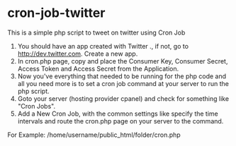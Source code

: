 cron-job-twitter
================

This is a simple php script to tweet on twitter using Cron Job


1. You should have an app created with Twitter ., if not, go to http://dev.twitter.com. Create a new app.
2. In cron.php page, copy and place the Consumer Key, Consumer Secret, Access Token and Access Secret from the Application.
3. Now you've everything that needed to be running for the php code and all you need more is to set a cron job command at your server to run the php script.
4. Goto your server (hosting provider cpanel) and check for something like "Cron Jobs".
5. Add a New Cron Job, with the common settings like specify the time intervals and route the cron.php page on your server to the command.

  For Example: /home/username/public_html/folder/cron.php
